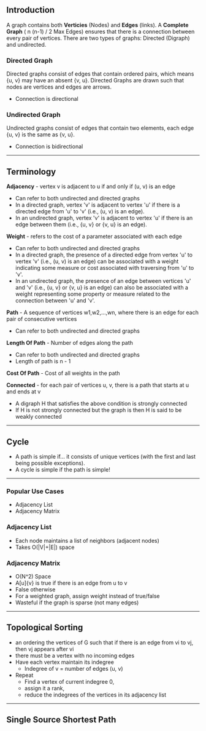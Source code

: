 ## Introduction

A graph contains both <b>Verticies</b> (Nodes) and <b>Edges</b> (links). A <b>Complete Graph</b> ( n (n-1) / 2 Max Edges)  ensures that there is a connection between every pair of vertices. There are two types of graphs: Directed (Digraph) and undirected. 

### Directed Graph
Directed graphs consist of edges that contain ordered pairs, which means {u, v} may have an absent {v, u}. Directed Graphs are drawn such that nodes are vertices and edges are arrows.
- Connection is directional

### Undirected Graph
Undirected graphs consist of edges that contain two elements, each edge {u, v} is the same as {v, u}.
- Connection is bidirectional

****

## Terminology

**Adjacency** - vertex v is adjacent to u if and only if (u, v) is an edge 
- Can refer to both undirected and directed graphs
- In a directed graph, vertex 'v' is adjacent to vertex 'u' if there is a directed edge from 'u' to 'v' (i.e., (u, v) is an edge). 
- In an undirected graph, vertex 'v' is adjacent to vertex 'u' if there is an edge between them (i.e., {u, v} or {v, u} is an edge).

**Weight** - refers to the cost of a parameter associated with each edge
- Can refer to both undirected and directed graphs
- In a directed graph, the presence of a directed edge from vertex 'u' to vertex 'v' (i.e., (u, v) is an edge) can be associated with a weight indicating some measure or cost associated with traversing from 'u' to 'v'.
- In an undirected graph, the presence of an edge between vertices 'u' and 'v' (i.e., {u, v} or {v, u} is an edge) can also be associated with a weight representing some property or measure related to the connection between 'u' and 'v'.

**Path** - A sequence of vertices w1,w2,…,wn, where there is an edge for each pair of consecutive vertices
- Can refer to both undirected and directed graphs

**Length Of Path** - Number of edges along the path
- Can refer to both undirected and directed graphs
- Length of path is n - 1

**Cost Of Path** - Cost of all weights in the path

**Connected** - for each pair of vertices u, v, there is a path that starts at u and ends at v
- A digraph H that satisfies the above condition is strongly connected 
- If H is not strongly connected but the graph is then H is said to be weakly connected

****

## Cycle

- A path is simple if... it consists of unique vertices (with the first and last being possible exceptions). 
- A cycle is simple if the path is simple!

****

### Popular Use Cases

- Adjacency List
- Adjacency Matrix

### Adjacency List

- Each node maintains a list of neighbors (adjacent nodes)
- Takes O(|V|+|E|) space

### Adjacency Matrix

- O(N^2) Space
- A[u]{v} is true if there is an edge from u to v
-  False otherwise
-  For a weighted graph, assign weight instead of true/false
- Wasteful if the graph is sparse (not many edges)

****

## Topological Sorting

- an ordering the vertices of G such that if there is an edge from vi to vj, then vj appears after vi
- there must be a vertex with no incoming edges
- Have each vertex maintain its indegree
	- Indegree of v = number of edges (u, v)
- Repeat
	- Find a vertex of current indegree 0, 
	- assign it a rank, 
	- reduce the indegrees of the vertices in its adjacency list

****

## Single Source Shortest Path


